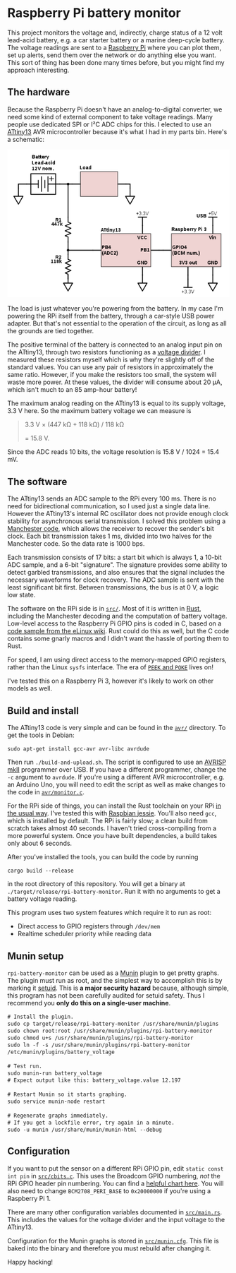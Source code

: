 # Raspberry Pi battery monitor

This project monitors the voltage and, indirectly, charge status of a 12 volt
lead-acid battery, e.g. a car starter battery or a marine deep-cycle battery.
The voltage readings are sent to a [Raspberry Pi](https://www.raspberrypi.org/)
where you can plot them, set up alerts, send them over the network or do
anything else you want. This sort of thing has been done many times before, but
you might find my approach interesting.

## The hardware

Because the Raspberry Pi doesn't have an analog-to-digital converter, we need
some kind of external component to take voltage readings.  Many people use
dedicated SPI or I²C ADC chips for this. I elected to use an
[ATtiny13](http://www.atmel.com/images/doc2535.pdf) AVR microcontroller because
it's what I had in my parts bin. Here's a schematic:

![battery monitor circuit schematic](assets/schematic.png)

The load is just whatever you're powering from the battery. In my case I'm
powering the RPi itself from the battery, through a car-style USB power
adapter.  But that's not essential to the operation of the circuit, as long as
all the grounds are tied together.

The positive terminal of the battery is connected to an analog input pin on the
ATtiny13, through two resistors functioning as a [voltage divider](https://learn.sparkfun.com/tutorials/voltage-dividers).
I measured these resistors myself which is why they're slightly off of the
standard values. You can use any pair of resistors in approximately the same
ratio.  However, if you make the resistors too small, the system will waste
more power.  At these values, the divider will consume about 20 μA, which isn't
much to an 85 amp-hour battery!

The maximum analog reading on the ATtiny13 is equal to its supply voltage, 3.3 V
here. So the maximum battery voltage we can measure is

> 3.3 V × (447 kΩ + 118 kΩ) / 118 kΩ
>
> = 15.8 V.

Since the ADC reads 10 bits, the voltage resolution is 15.8 V / 1024 = 15.4 mV.

## The software

The ATtiny13 sends an ADC sample to the RPi every 100 ms. There is no need for
bidirectional communication, so I used just a single data line. However the
ATtiny13's internal RC oscillator does not provide enough clock stability for
asynchronous serial transmission. I solved this problem using a [Manchester
code](https://en.wikipedia.org/wiki/Manchester_code), which allows the receiver
to recover the sender's bit clock. Each bit transmission takes 1 ms, divided
into two halves for the Manchester code.  So the data rate is 1000 bps.

Each transmission consists of 17 bits: a start bit which is always 1, a 10-bit
ADC sample, and a 6-bit "signature". The signature provides some ability to
detect garbled transmissions, and also ensures that the signal includes the
necessary waveforms for clock recovery. The ADC sample is sent with the least
significant bit first. Between transmissions, the bus is at 0 V, a logic low
state.

The software on the RPi side is in [`src/`](src/). Most of it is written in
[Rust](https://www.rust-lang.org), including the Manchester decoding and the
computation of battery voltage. Low-level access to the Raspberry Pi GPIO pins
is coded in C, based on a [code sample from the eLinux wiki](http://elinux.org/RPi_GPIO_Code_Samples#Direct_register_access).
Rust could do this as well, but the C code contains some gnarly macros and I
didn't want the hassle of porting them to Rust.

For speed, I am using direct access to the memory-mapped GPIO registers,
rather than the Linux `sysfs` interface. The era of [`PEEK` and `POKE`](https://en.wikipedia.org/wiki/PEEK_and_POKE)
lives on!

I've tested this on a Raspberry Pi 3, however it's likely to work on other
models as well.

## Build and install

The ATtiny13 code is very simple and can be found in the [`avr/`](avr/) directory.
To get the tools in Debian:

```
sudo apt-get install gcc-avr avr-libc avrdude
```

Then run `./build-and-upload.sh`. The script is configured to use an [AVRISP
mkII](http://www.atmel.com/tools/avrispmkii.aspx) programmer over USB. If you
have a different programmer, change the `-c` argument to `avrdude`. If you're
using a different AVR microcontroller, e.g. an Arduino Uno, you will need to
edit the script as well as make changes to the code in
[`avr/monitor.c`](avr/monitor.c).

For the RPi side of things, you can install the Rust toolchain on your RPi
[in the usual way](https://rustup.rs/). I've tested this with [Raspbian jessie](https://www.raspberrypi.org/downloads/raspbian/).
You'll also need `gcc`, which is installed by default. The RPi is fairly slow;
a clean build from scratch takes almost 40 seconds. I haven't tried
cross-compiling from a more powerful system. Once you have built dependencies,
a build takes only about 6 seconds.

After you've installed the tools, you can build the code by running

```
cargo build --release
```

in the root directory of this repository. You will get a binary at
`./target/release/rpi-battery-monitor`. Run it with no arguments
to get a battery voltage reading.

This program uses two system features which require it to run as root:

* Direct access to GPIO registers through `/dev/mem`
* Realtime scheduler priority while reading data

## Munin setup

`rpi-battery-monitor` can be used as a [Munin](http://munin-monitoring.org/)
plugin to get pretty graphs. The plugin must run as root, and the
simplest way to accomplish this is by marking it [setuid](https://en.wikipedia.org/wiki/Setuid).
This is **a major security hazard** because, although simple, this program
has not been carefully audited for setuid safety. Thus I recommend you
**only do this on a single-user machine**.

```
# Install the plugin.
sudo cp target/release/rpi-battery-monitor /usr/share/munin/plugins
sudo chown root:root /usr/share/munin/plugins/rpi-battery-monitor
sudo chmod u+s /usr/share/munin/plugins/rpi-battery-monitor
sudo ln -f -s /usr/share/munin/plugins/rpi-battery-monitor /etc/munin/plugins/battery_voltage

# Test run.
sudo munin-run battery_voltage
# Expect output like this: battery_voltage.value 12.197

# Restart Munin so it starts graphing.
sudo service munin-node restart

# Regenerate graphs immediately.
# If you get a lockfile error, try again in a minute.
sudo -u munin /usr/share/munin/munin-html --debug
```

## Configuration

If you want to put the sensor on a different RPi GPIO pin, edit `static const
int pin` in [`src/cbits.c`](src/cbits.c). This uses the Broadcom GPIO numbering,
*not* the RPi GPIO header pin numbering. You can find a [helpful chart here](http://www.raspberrypi-spy.co.uk/2012/06/simple-guide-to-the-rpi-gpio-header-and-pins/).
You will also need to change `BCM2708_PERI_BASE` to `0x20000000` if you're
using a Raspberry Pi 1.

There are many other configuration variables documented in
[`src/main.rs`](src/main.rs). This includes the values for the voltage divider
and the input voltage to the ATtiny13.

Configuration for the Munin graphs is stored in [`src/munin.cfg`](src/munin.cfg).
This file is baked into the binary and therefore you must rebuild after changing
it.

Happy hacking!
